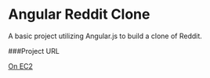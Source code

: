 # Angular Reddit Clone

A basic project utilizing Angular.js to build a clone of Reddit.

###Project URL

[On EC2](http://reddit.mikedee.xyz)
